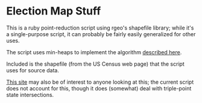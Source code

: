 # Election Map Stuff

This is a ruby point-reduction script using rgeo's shapefile library; while it's a single-purpose script, it can probably be fairly easily generalized for other uses.

The script uses min-heaps to implement the algorithm [described here](http://bost.ocks.org/mike/simplify/ "simplify").

Included is the shapefile (from the US Census web page) that the script uses for source data.

[This site](https://www.jasondavies.com/simplify/ "simplify") may also be of interest to anyone looking at this; the current script does not account for this, though it does (somewhat) deal with triple-point state intersections.
